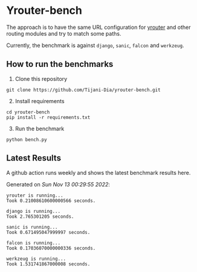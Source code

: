# Yrouter-bench

The approach is to have the same URL configuration for [yrouter](https://github.com/Tijani-Dia/yrouter) and other routing modules and try to match some paths.

Currently, the benchmark is against `django`, `sanic`, `falcon` and `werkzeug`.

## How to run the benchmarks

1. Clone this repository

```shell
git clone https://github.com/Tijani-Dia/yrouter-bench.git
```

2. Install requirements

```shell
cd yrouter-bench
pip install -r requirements.txt
```

3. Run the benchmark

```shell
python bench.py
```

## Latest Results

A github action runs weekly and shows the latest benchmark results here.

Generated on *Sun Nov 13 00:29:55 2022*:

```shell
yrouter is running...
Took 0.21008610600000566 seconds.

django is running...
Took 2.765301205 seconds.

sanic is running...
Took 0.671495047999997 seconds.

falcon is running...
Took 0.17036070000000336 seconds.

werkzeug is running...
Took 1.531741867000008 seconds.

```